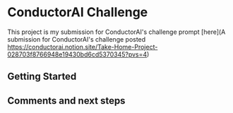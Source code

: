 # ConductorAI Challenge

This project is my submission for ConductorAI's challenge prompt [here](A submission for ConductorAI's challenge posted https://conductorai.notion.site/Take-Home-Project-028703f8766948e19430bd6cd5370345?pvs=4)

## Getting Started

## Comments and next steps
